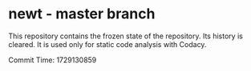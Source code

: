 # newt - master branch

This repository contains the frozen state of the repository.
Its history is cleared. It is used only for static code
analysis with Codacy.

Commit Time: 1729130859